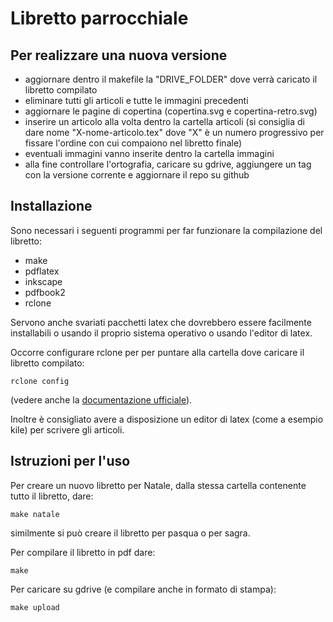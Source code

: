 # Libretto parrocchiale


## Per realizzare una nuova versione

- aggiornare dentro il makefile la "DRIVE_FOLDER" dove verrà caricato il libretto compilato
- eliminare tutti gli articoli e tutte le immagini precedenti
- aggiornare le pagine di copertina (copertina.svg e copertina-retro.svg)
- inserire un articolo alla volta dentro la cartella articoli (si consiglia di dare nome "X-nome-articolo.tex" dove "X" è un numero progressivo per fissare l'ordine con cui compaiono nel libretto finale)
- eventuali immagini vanno inserite dentro la cartella immagini
- alla fine controllare l'ortografia, caricare su gdrive, aggiungere un tag con la versione corrente e aggiornare il repo su github


## Installazione

Sono necessari i seguenti programmi per far funzionare la compilazione del libretto:

- make
- pdflatex
- inkscape
- pdfbook2
- rclone

Servono anche svariati pacchetti latex che dovrebbero essere facilmente installabili o usando il proprio sistema operativo o usando l'editor di latex.

Occorre configurare rclone per per puntare alla cartella dove caricare il libretto compilato:

    rclone config

(vedere anche la [documentazione ufficiale](https://rclone.org/drive/)).

Inoltre è consigliato avere a disposizione un editor di latex (come a esempio kile) per scrivere gli articoli.


## Istruzioni per l'uso

Per creare un nuovo libretto per Natale, dalla stessa cartella contenente tutto il libretto, dare:

    make natale

similmente si può creare il libretto per pasqua o per sagra.

Per compilare il libretto in pdf dare:

    make

Per caricare su gdrive (e compilare anche in formato di stampa):

    make upload

